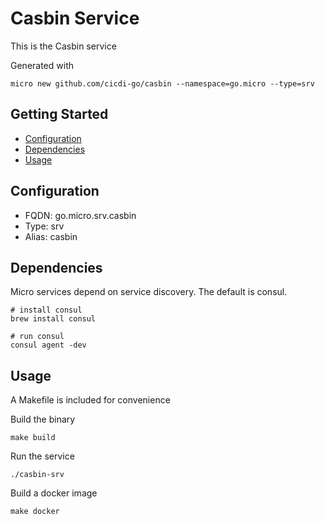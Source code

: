 # Casbin Service

This is the Casbin service

Generated with

```
micro new github.com/cicdi-go/casbin --namespace=go.micro --type=srv
```

## Getting Started

- [Configuration](#configuration)
- [Dependencies](#dependencies)
- [Usage](#usage)

## Configuration

- FQDN: go.micro.srv.casbin
- Type: srv
- Alias: casbin

## Dependencies

Micro services depend on service discovery. The default is consul.

```
# install consul
brew install consul

# run consul
consul agent -dev
```

## Usage

A Makefile is included for convenience

Build the binary

```
make build
```

Run the service
```
./casbin-srv
```

Build a docker image
```
make docker
```